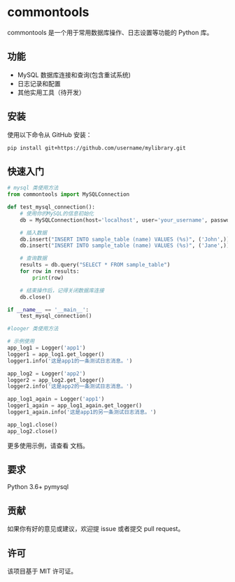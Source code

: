 # commontools

commontools 是一个用于常用数据库操作、日志设置等功能的 Python 库。

## 功能

- MySQL 数据库连接和查询(包含重试系统)
- 日志记录和配置
- 其他实用工具（待开发）

## 安装

使用以下命令从 GitHub 安装：

```bash
pip install git+https://github.com/username/mylibrary.git
```
## 快速入门
```python
# mysql 类使用方法
from commontools import MySQLConnection

def test_mysql_connection():
    # 使用你的MySQL的信息初始化
    db = MySQLConnection(host='localhost', user='your_username', passwd='your_password', db='testdb')

    # 插入数据
    db.insert("INSERT INTO sample_table (name) VALUES (%s)", ('John',))
    db.insert("INSERT INTO sample_table (name) VALUES (%s)", ('Jane',))

    # 查询数据
    results = db.query("SELECT * FROM sample_table")
    for row in results:
        print(row)

    # 结束操作后，记得关闭数据库连接
    db.close()

if __name__ == '__main__':
    test_mysql_connection()

```

```python
#looger 类使用方法

# 示例使用
app_log1 = Logger('app1')
logger1 = app_log1.get_logger()
logger1.info('这是app1的一条测试日志消息。')

app_log2 = Logger('app2')
logger2 = app_log2.get_logger()
logger2.info('这是app2的一条测试日志消息。')

app_log1_again = Logger('app1')
logger1_again = app_log1_again.get_logger()
logger1_again.info('这是app1的另一条测试日志消息。')

app_log1.close()
app_log2.close()

```

更多使用示例，请查看 文档。

## 要求
Python 3.6+
pymysql

## 贡献
如果你有好的意见或建议，欢迎提 issue 或者提交 pull request。

## 许可
该项目基于 MIT 许可证。